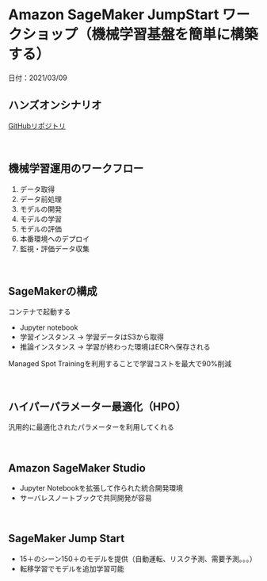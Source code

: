 # Amazon SageMaker JumpStart ワークショップ（機械学習基盤を簡単に構築する）

日付：2021/03/09

## ハンズオンシナリオ
[GitHubリポジトリ](https://github.com/harunobukameda/Amazon-SageMaker-JumpStart)

<br>

## 機械学習運用のワークフロー

1. データ取得
2. データ前処理
3. モデルの開発
4. モデルの学習
5. モデルの評価
6. 本番環境へのデプロイ
7. 監視・評価データ収集

<br>

## SageMakerの構成
コンテナで起動する

- Jupyter notebook
- 学習インスタンス → 学習データはS3から取得
- 推論インスタンス → 学習が終わった環境はECRへ保存される

Managed Spot Trainingを利用することで学習コストを最大で90%削減

<br>

## ハイパーパラメーター最適化（HPO）

汎用的に最適化されたパラメーターを利用してくれる

<br>

## Amazon SageMaker Studio

- Jupyter Notebookを拡張して作られた統合開発環境
- サーバレスノートブックで共同開発が容易

<br>

## SageMaker Jump Start

- 15＋のシーン150＋のモデルを提供（自動運転、リスク予測、需要予測。。。）
- 転移学習でモデルを追加学習可能

